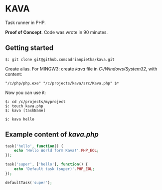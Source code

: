 # KAVA

Task runner in PHP.

**Proof of Concept**. Code was wrote in 90 minutes.

## Getting started

```
$: git clone git@github.com:adrianpietka/kava.git
```

Create alias. For MINGW3: create *kava* file in *C:/Windows/System32*, with content:

```
"/c/php/php.exe" "/c/projects/kava/src/Kava.php" $*
```

Now you can use it:

```
$: cd /c/projects/myproject
$: touch kava.php
$: kava [taskName]

$: kava hello
```

## Example content of *kava.php*

```php
task('hello', function() {
    echo 'Hello World form Kava!'.PHP_EOL;
});

task('super', ['hello'], function() {
    echo 'Default task (super)'.PHP_EOL;
});

defaultTask('super');
```